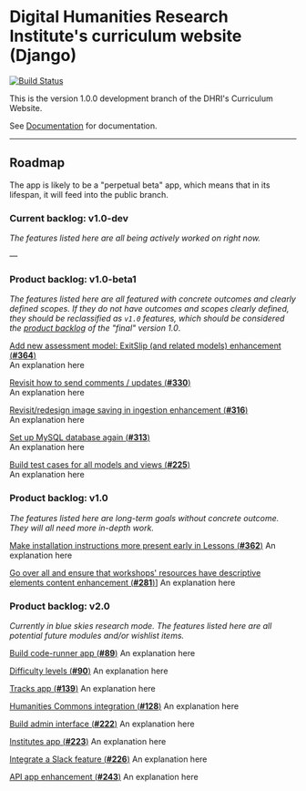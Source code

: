 # Digital Humanities Research Institute's curriculum website (Django)

[![Build Status](https://travis-ci.com/DHRI-Curriculum/django-app.svg?token=qsoYACcVqJuqMoXfJy84&branch=v1-dev)](https://travis-ci.com/DHRI-Curriculum/django-app)

This is the version 1.0.0 development branch of the DHRI's Curriculum Website.

See [Documentation](https://github.com/kallewesterling/django-app-documentation/blob/main/django-app-docs/README.md) for documentation.

---

## Roadmap

The app is likely to be a "perpetual beta" app, which means that in its lifespan, it will feed into the public branch.

### Current backlog: v1.0-dev

_The features listed here are all being actively worked on right now._

—

### Product backlog: v1.0-beta1

_The features listed here are all featured with concrete outcomes and clearly defined scopes. If they do not have outcomes and scopes clearly defined, they should be reclassified as `v1.0` features, which should be considered the [product backlog](https://www.scrum.org/resources/what-is-a-product-backlog) of the "final" version 1.0_.

[Add new assessment model: ExitSlip (and related models) enhancement (**#364**)](https://github.com/DHRI-Curriculum/django-app/issues/364)  
An explanation here

[Revisit how to send comments / updates (**#330**)](https://github.com/DHRI-Curriculum/django-app/issues/330)  
An explanation here

[Revisit/redesign image saving in ingestion enhancement (**#316**)](https://github.com/DHRI-Curriculum/django-app/issues/316)  
An explanation here

[Set up MySQL database again (**#313**)](https://github.com/DHRI-Curriculum/django-app/issues/313)  
An explanation here

[Build test cases for all models and views (**#225**)](https://github.com/DHRI-Curriculum/django-app/issues/225)  
An explanation here

### Product backlog: v1.0

_The features listed here are long-term goals without concrete outcome. They will all need more in-depth work._

[Make installation instructions more present early in Lessons (**#362**)](https://github.com/DHRI-Curriculum/django-app/issues/362)
An explanation here

[Go over all and ensure that workshops' resources have descriptive elements content enhancement (**#281**)](https://github.com/DHRI-Curriculum/django-app/issues/281)]
An explanation here

### Product backlog: v2.0

_Currently in blue skies research mode. The features listed here are all potential future modules and/or wishlist items._

[Build code-runner app (**#89**)](https://github.com/DHRI-Curriculum/django-app/issues/89)
An explanation here

[Difficulty levels (**#90**)](https://github.com/DHRI-Curriculum/django-app/issues/90)
An explanation here

[Tracks app (**#139**)](https://github.com/DHRI-Curriculum/django-app/issues/139)
An explanation here

[Humanities Commons integration (**#128**)](https://github.com/DHRI-Curriculum/django-app/issues/128)
An explanation here

[Build admin interface (**#222**)](https://github.com/DHRI-Curriculum/django-app/issues/222)
An explanation here

[Institutes app (**#223**)](https://github.com/DHRI-Curriculum/django-app/issues/223)
An explanation here

[Integrate a Slack feature (**#226**)](https://github.com/DHRI-Curriculum/django-app/issues/226)
An explanation here

[API app enhancement (**#243**)](https://github.com/DHRI-Curriculum/django-app/issues/243)
An explanation here
